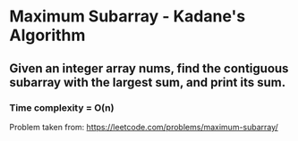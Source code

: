 # Maximum Subarray - Kadane's Algorithm
## Given an integer array nums, find the contiguous subarray with the largest sum, and print its sum.
### Time complexity = O(n)
Problem taken from: https://leetcode.com/problems/maximum-subarray/
